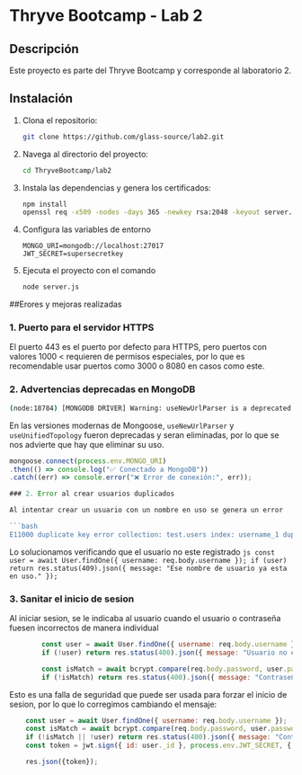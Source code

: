 # Thryve Bootcamp - Lab 2

## Descripción
Este proyecto es parte del Thryve Bootcamp y corresponde al laboratorio 2.

## Instalación
1. Clona el repositorio:
    ```bash
    git clone https://github.com/glass-source/lab2.git
    ```
2. Navega al directorio del proyecto:
    ```bash
    cd ThryveBootcamp/lab2
    ```
3. Instala las dependencias y genera los certificados:
    ```bash
    npm install
    openssl req -x509 -nodes -days 365 -newkey rsa:2048 -keyout server.key -out server.crt
    ```
4. Configura las variables de entorno
    ```
    MONGO_URI=mongodb://localhost:27017
    JWT_SECRET=supersecretkey
    ```
5. Ejecuta el proyecto con el comando
    ```bash
    node server.js
    ```

##Erores y mejoras realizadas

### 1. Puerto para el servidor HTTPS

El puerto 443 es el puerto por defecto para HTTPS, pero puertos con valores 1000 < requieren de permisos especiales, por lo que es recomendable usar puertos como 3000 o 8080 en casos como este.

### 2. Advertencias deprecadas en MongoDB

```bash
(node:18784) [MONGODB DRIVER] Warning: useNewUrlParser is a deprecated option: useNewUrlParser has no effect since Node.js Driver version 4.0.0 and will be removed in the next major version
```

En las versiones modernas de Mongoose, `useNewUrlParser` y `useUnifiedTopology` fueron deprecadas y seran eliminadas, por lo que se nos advierte que hay que eliminar su uso.

```js
mongoose.connect(process.env.MONGO_URI)
.then(() => console.log("✅ Conectado a MongoDB"))
.catch((err) => console.error("❌ Error de conexión:", err));

### 2. Error al crear usuarios duplicados

Al intentar crear un usuario con un nombre en uso se genera un error

```bash
E11000 duplicate key error collection: test.users index: username_1 dup key: { username: \"testuser123\" }
```

Lo solucionamos verificando que el usuario no este registrado
    ```js
    const user = await User.findOne({ username: req.body.username });
    if (user) return res.status(409).json({ message: "Ese nombre de usuario ya esta en uso." });
    ```
### 3. Sanitar el inicio de sesion

Al iniciar sesion, se le indicaba al usuario cuando el usuario o contraseña fuesen incorrectos de manera individual

```js
        const user = await User.findOne({ username: req.body.username });
        if (!user) return res.status(400).json({ message: "Usuario no encontrado" });

        const isMatch = await bcrypt.compare(req.body.password, user.password);
        if (!isMatch) return res.status(400).json({ message: "Contraseña incorrecta" });
```
Esto es una falla de seguridad que puede ser usada para forzar el inicio de sesion, por lo que lo corregimos cambiando el mensaje:

```js
    const user = await User.findOne({ username: req.body.username });
    const isMatch = await bcrypt.compare(req.body.password, user.password);
    if (!isMatch || !user) return res.status(400).json({ message: "Contraseña o Usuario incorrectos." });
    const token = jwt.sign({ id: user._id }, process.env.JWT_SECRET, { expiresIn: "1h" });

    res.json({token});
```



